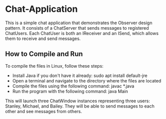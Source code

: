# Chat-Application
This is a simple chat application that demonstrates the Observer design pattern. It consists of a ChatServer that sends messages to registered ChatUsers. Each ChatUser is both an IReceiver and an ISend, which allows them to receive and send messages.

## How to Compile and Run
To compile the files in Linux, follow these steps:
- Install Java if you don't have it already: sudo apt install default-jre
- Open a terminal and navigate to the directory where the files are located
- Compile the files using the following command: javac *.java
- Run the program with the following command: java Main

This will launch three ChatWindow instances representing three users: Stanley, Michael, and Bailey. They will be able to send messages to each other and see messages from others.

